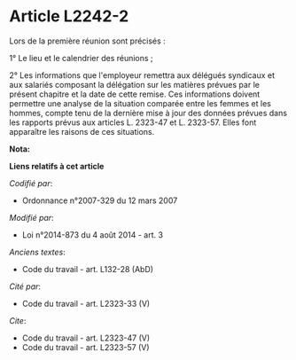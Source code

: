 # Article L2242-2

Lors de la première réunion sont précisés : 

1° Le lieu et le calendrier des réunions ; 

2° Les informations que l'employeur remettra aux délégués syndicaux et aux salariés composant la délégation sur les matières
prévues par le présent chapitre et la date de cette remise. Ces informations doivent permettre une analyse de la situation
comparée entre les femmes et les hommes, compte tenu de la dernière mise à jour des données prévues dans les rapports prévus
aux articles L. 2323-47 et L. 2323-57. Elles font apparaître les raisons de ces situations.

**Nota:**



**Liens relatifs à cet article**

_Codifié par_:

  - Ordonnance n°2007-329 du 12 mars 2007

_Modifié par_:

  - Loi n°2014-873 du 4 août 2014 - art. 3

_Anciens textes_:

  - Code du travail - art. L132-28 (AbD)

_Cité par_:

  - Code du travail - art. L2323-33 (V)

_Cite_:

  - Code du travail - art. L2323-47 (V)
  - Code du travail - art. L2323-57 (V)
